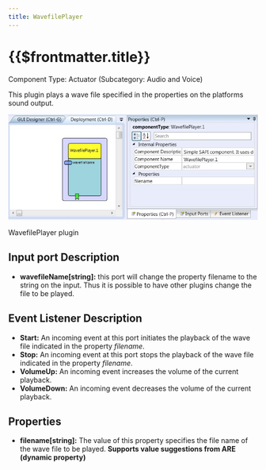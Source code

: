 ```yaml
---
title: WavefilePlayer
---
```


# {{$frontmatter.title}}

Component Type: Actuator (Subcategory: Audio and Voice)

This plugin plays a wave file specified in the properties on the platforms sound output.

![Screenshot: WavefilePlayer plugin](./img/wavefileplayer.jpg "Screenshot: WavefilePlayer plugin")

WavefilePlayer plugin

## Input port Description

*   **wavefileName\[string\]:** this port will change the property filename to the string on the input. Thus it is possible to have other plugins change the file to be played.

## Event Listener Description

*   **Start:** An incoming event at this port initiates the playback of the wave file indicated in the property _filename_.
*   **Stop:** An incoming event at this port stops the playback of the wave file indicated in the property _filename_.
*   **VolumeUp:** An incoming event increases the volume of the current playback.
*   **VolumeDown:** An incoming event decreases the volume of the current playback.

## Properties

*   **filename\[string\]:** The value of this property specifies the file name of the wave file to be played. **Supports value suggestions from ARE (dynamic property)**